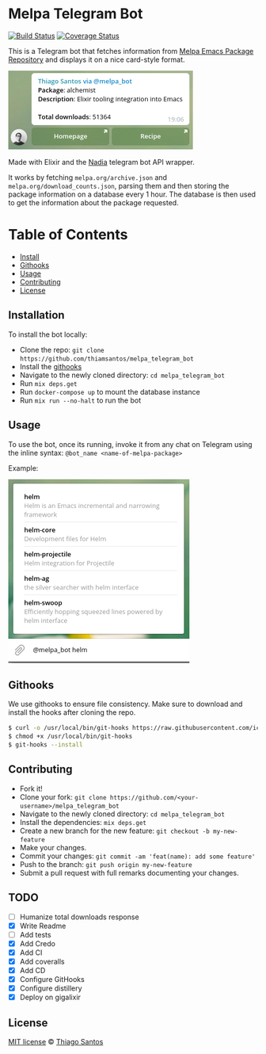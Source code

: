 # Melpa Telegram Bot

[![Build Status](https://travis-ci.com/thiamsantos/melpa_telegram_bot.svg?branch=master)](https://travis-ci.com/thiamsantos/melpa_telegram_bot)
[![Coverage Status](https://coveralls.io/repos/github/thiamsantos/melpa_telegram_bot/badge.svg?branch=master)](https://coveralls.io/github/thiamsantos/melpa_telegram_bot?branch=master)

This is a Telegram bot that fetches information from [Melpa Emacs Package Repository](melpa.org) and displays it on a nice card-style format.

![info box screenshot](bot-screenshot.png "Package info screenshot")

Made with Elixir and the [Nadia](https://github.com/zhyu/nadia) telegram bot API wrapper.

It works by fetching `melpa.org/archive.json` and `melpa.org/download_counts.json`, parsing them and then storing the package information on a database every 1 hour. The database is then used to get the information about the package requested.

# Table of Contents

-   [Install](#install)
-   [Githooks](#githooks)
-   [Usage](#usage)
-   [Contributing](#contributing)
-   [License](#license)


## Installation

To install the bot locally:

- Clone the repo: `git clone https://github.com/thiamsantos/melpa_telegram_bot`
- Install the [githooks](#githooks)
- Navigate to the newly cloned directory: `cd melpa_telegram_bot`
- Run `mix deps.get`
- Run `docker-compose up` to mount the database instance
- Run `mix run --no-halt` to run the bot

## Usage

To use the bot, once its running, invoke it from any chat on Telegram using the inline syntax:
`@bot_name <name-of-melpa-package>`

Example:

![info box screenshot](bot-usage-example.png "Package info screenshot")

## Githooks

We use githooks to ensure file consistency. Make sure to download and install the hooks after cloning the repo.

```sh
$ curl -o /usr/local/bin/git-hooks https://raw.githubusercontent.com/icefox/git-hooks/master/git-hooks
$ chmod +x /usr/local/bin/git-hooks
$ git-hooks --install
```

## Contributing

- Fork it!
- Clone your fork: `git clone https://github.com/<your-username>/melpa_telegram_bot`
- Navigate to the newly cloned directory: `cd melpa_telegram_bot`
- Install the dependencies: `mix deps.get`
- Create a new branch for the new feature: `git checkout -b my-new-feature`
- Make your changes.
- Commit your changes: `git commit -am 'feat(name): add some feature'`
- Push to the branch: `git push origin my-new-feature`
- Submit a pull request with full remarks documenting your changes.

## TODO

- [ ] Humanize total downloads response
- [x] Write Readme
- [ ] Add tests
- [x] Add Credo
- [x] Add CI
- [x] Add coveralls
- [x] Add CD
- [x] Configure GitHooks
- [x] Configure distillery
- [x] Deploy on gigalixir

## License

[MIT license](LICENSE) &copy; [Thiago Santos](https://github.com/thiamsantos)




